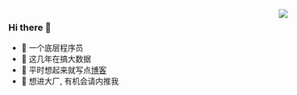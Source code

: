 <img align="right" src="https://github-readme-stats.vercel.app/api?username=WangDanPeng&show_icons=true">

### Hi there 👋
- 🤣 一个底层程序员
- 👀 这几年在搞大数据
- 🌈 平时想起来就写点[博客](http://www.wangdanpeng.com/)
- 🤝 想进大厂, 有机会请内推我

<!--
**WangDanpeng/WangDanpeng** is a ✨ _special_ ✨ repository because its `README.md` (this file) appears on your GitHub profile.

Here are some ideas to get you started:

- 🔭 I’m currently working on ...
- 🌱 I’m currently learning ...
- 👯 I’m looking to collaborate on ...
- 🤔 I’m looking for help with ...
- 💬 Ask me about ...
- 📫 How to reach me: ...
- 😄 Pronouns: ...
- ⚡ Fun fact: ...
-->
